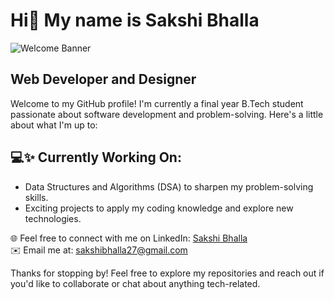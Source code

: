 # Hi👋 My name is Sakshi Bhalla
![Welcome Banner](./assets/Purple%20and%20Black%20Gradient%20Y2K%20Coming%20Soon%20Banner%20(1).png)

## Web Developer and Designer

Welcome to my GitHub profile! I'm currently a final year B.Tech student passionate about software development and problem-solving. Here's a little about what I'm up to:

## 💻✨ Currently Working On:
- Data Structures and Algorithms (DSA) to sharpen my problem-solving skills.
- Exciting projects to apply my coding knowledge and explore new technologies.<br>


🌐  Feel free to connect with me on LinkedIn: [Sakshi Bhalla](https://www.linkedin.com/in/sakshibhalla0/) <br>
✉️  Email me at: sakshibhalla27@gmail.com

Thanks for stopping by! Feel free to explore my repositories and reach out if you'd like to collaborate or chat about anything tech-related.


<!--
**SakshiBhalla77/SakshiBhalla77** is a ✨ _special_ ✨ repository because its `README.md` (this file) appears on your GitHub profile.

Here are some ideas to get you started:

- 🔭 I’m currently working on ...
- 🌱 I’m currently learning ...
- 👯 I’m looking to collaborate on ...
- 🤔 I’m looking for help with ...
- 💬 Ask me about ...
- 📫 How to reach me: ...
- 😄 Pronouns: ...
- ⚡ Fun fact: ...
-->
